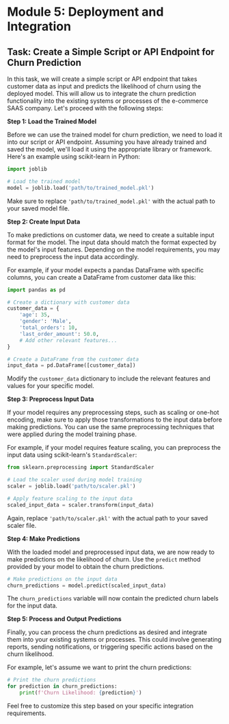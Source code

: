 # Module 5: Deployment and Integration

## Task: Create a Simple Script or API Endpoint for Churn Prediction

In this task, we will create a simple script or API endpoint that takes customer data as input and predicts the likelihood of churn using the deployed model. This will allow us to integrate the churn prediction functionality into the existing systems or processes of the e-commerce SAAS company. Let's proceed with the following steps:

**Step 1: Load the Trained Model**

Before we can use the trained model for churn prediction, we need to load it into our script or API endpoint. Assuming you have already trained and saved the model, we'll load it using the appropriate library or framework. Here's an example using scikit-learn in Python:

```python
import joblib

# Load the trained model
model = joblib.load('path/to/trained_model.pkl')
```

Make sure to replace `'path/to/trained_model.pkl'` with the actual path to your saved model file.

**Step 2: Create Input Data**

To make predictions on customer data, we need to create a suitable input format for the model. The input data should match the format expected by the model's input features. Depending on the model requirements, you may need to preprocess the input data accordingly.

For example, if your model expects a pandas DataFrame with specific columns, you can create a DataFrame from customer data like this:

```python
import pandas as pd

# Create a dictionary with customer data
customer_data = {
    'age': 35,
    'gender': 'Male',
    'total_orders': 10,
    'last_order_amount': 50.0,
    # Add other relevant features...
}

# Create a DataFrame from the customer data
input_data = pd.DataFrame([customer_data])
```

Modify the `customer_data` dictionary to include the relevant features and values for your specific model.

**Step 3: Preprocess Input Data**

If your model requires any preprocessing steps, such as scaling or one-hot encoding, make sure to apply those transformations to the input data before making predictions. You can use the same preprocessing techniques that were applied during the model training phase.

For example, if your model requires feature scaling, you can preprocess the input data using scikit-learn's `StandardScaler`:

```python
from sklearn.preprocessing import StandardScaler

# Load the scaler used during model training
scaler = joblib.load('path/to/scaler.pkl')

# Apply feature scaling to the input data
scaled_input_data = scaler.transform(input_data)
```

Again, replace `'path/to/scaler.pkl'` with the actual path to your saved scaler file.

**Step 4: Make Predictions**

With the loaded model and preprocessed input data, we are now ready to make predictions on the likelihood of churn. Use the `predict` method provided by your model to obtain the churn predictions.

```python
# Make predictions on the input data
churn_predictions = model.predict(scaled_input_data)
```

The `churn_predictions` variable will now contain the predicted churn labels for the input data.

**Step 5: Process and Output Predictions**

Finally, you can process the churn predictions as desired and integrate them into your existing systems or processes. This could involve generating reports, sending notifications, or triggering specific actions based on the churn likelihood.

For example, let's assume we want to print the churn predictions:

```python
# Print the churn predictions
for prediction in churn_predictions:
    print(f'Churn Likelihood: {prediction}')
```

Feel free to customize this step based on your specific integration requirements.

